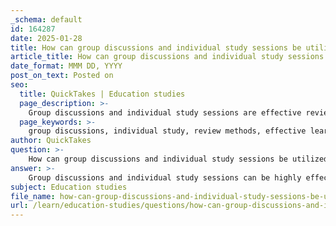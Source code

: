 ```yaml
---
_schema: default
id: 164287
date: 2025-01-28
title: How can group discussions and individual study sessions be utilized as effective review methods?
article_title: How can group discussions and individual study sessions be utilized as effective review methods?
date_format: MMM DD, YYYY
post_on_text: Posted on
seo:
  title: QuickTakes | Education studies
  page_description: >-
    Group discussions and individual study sessions are effective review methods that enhance understanding, communication skills, and motivation, while allowing for personalized learning and self-reflection. Combining both approaches can maximize learning outcomes.
  page_keywords: >-
    group discussions, individual study, review methods, effective learning, communication skills, motivation, collaborative learning, personalized study, self-reflection, retrieval practice, study schedule, academic performance
author: QuickTakes
question: >-
    How can group discussions and individual study sessions be utilized as effective review methods?
answer: >-
    Group discussions and individual study sessions can be highly effective review methods when utilized strategically. Here’s how each approach contributes to effective learning:\n\n### Group Discussions\n\n1. **Enhanced Understanding**: Group discussions allow participants to share different perspectives and problem-solving approaches. This diversity enriches the learning experience, as students can learn from each other's insights and interpretations.\n\n2. **Communication Skills Development**: Engaging in discussions cultivates essential communication skills. Students learn to articulate their thoughts clearly and express ideas effectively, which is vital for both academic and professional success.\n\n3. **Motivation and Support**: Studying in a group can provide motivation and emotional support. Peers can encourage each other to stay focused and committed to their study goals, reducing procrastination.\n\n4. **Collaborative Learning**: Group study fosters collaborative learning, where students can exchange ideas, review notes, and conduct discussions that deepen their understanding of the material.\n\n5. **Diverse Perspectives**: Different students bring unique insights to the table, which can lead to a more comprehensive understanding of complex topics. This collaborative approach can help clarify difficult concepts.\n\n### Individual Study Sessions\n\n1. **Focused Learning**: Individual study sessions allow students to concentrate on their specific learning needs without the distractions that can sometimes occur in group settings. This focused time can be used to delve deeper into subjects and reinforce concepts learned during group discussions.\n\n2. **Personalized Study Plans**: Students can tailor their study sessions to fit their learning styles and preferences. This customization can lead to more effective study strategies and better retention of information.\n\n3. **Self-Reflection and Retrieval Practice**: Individual study encourages self-reflection and retrieval practice, which are crucial for reinforcing learning. Engaging in practice quizzes or self-explanation can enhance understanding and retention of material.\n\n4. **Goal Setting**: Having a structured plan with clear objectives can help maintain focus during individual study sessions. This approach allows students to track their progress and stay motivated.\n\n### Combining Both Approaches\n\nTo maximize the benefits of both group discussions and individual study sessions, students can create a mixed study schedule. For example, they might dedicate mornings to individual study when concentration is highest and schedule group sessions in the afternoons for collaborative discussions. This blend allows students to explore complex topics in groups while also taking the time to reinforce their understanding individually.\n\nIn summary, both group discussions and individual study sessions offer unique advantages that can enhance the learning experience. By strategically combining these methods, students can achieve a more comprehensive understanding of the material and improve their overall academic performance.
subject: Education studies
file_name: how-can-group-discussions-and-individual-study-sessions-be-utilized-as-effective-review-methods.md
url: /learn/education-studies/questions/how-can-group-discussions-and-individual-study-sessions-be-utilized-as-effective-review-methods
---
```


&nbsp;